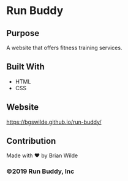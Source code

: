 # Run Buddy

## Purpose
A website that offers fitness training services.

## Built With
* HTML
* CSS

## Website
https://bgswilde.github.io/run-buddy/

## Contribution
Made with ❤️ by Brian Wilde

### ©️2019 Run Buddy, Inc 
